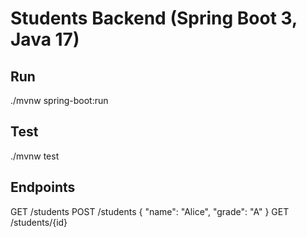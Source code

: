 # Students Backend (Spring Boot 3, Java 17)

## Run
./mvnw spring-boot:run

## Test
./mvnw test

## Endpoints
GET  /students
POST /students   { "name": "Alice", "grade": "A" }
GET  /students/{id}
